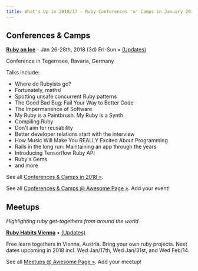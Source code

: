```yaml
---
title: What's Up in 2018/1? - Ruby Conferences 'n' Camps in January 2018 from Around the World
---
```



## Conferences & Camps


[**Ruby on Ice**](https://rubyonice.com/2018) - Jan 26-28th, 2018 (3d) Fri-Sun • [(Updates)](https://twitter.com/rubyoniceconf)

Conference in Tegernsee, Bavaria, Germany

Talks include:

- Where do Rubyists go?
- Fortunately, maths!
- Spotting unsafe concurrent Ruby patterns
- The Good Bad Bug: Fail Your Way to Better Code
- The Impermanence of Software
- My Ruby is a Paintbrush. My Ruby is a Synth
- Compiling Ruby
- Don't aim for reusability
- Better developer relations start with the interview
- How Music Will Make You REALLY Excited About Programming
- Rails in the long run: Maintaining an app through the years
- Introducing Tensorflow Ruby API
- Ruby's Gems
- and more


See all [Conferences & Camps in 2018 »](../2018).

See all [Conferences & Camps @ Awesome Page »](../conferences). Add your event!



## Meetups

_Highlighting ruby get-togethers from around the world_


[**Ruby Habits Vienna**](http://rubyhabits.github.io) •  [(Updates)](https://twitter.com/rubyhabits)

Free learn togethers in Vienna, Austria. Bring your own ruby projects. Next dates upcoming in 2018 incl. Wed Jan/17th, Wed Jan/31st,
and Wed Feb/14.


See all [Meetups @ Awesome Page »](../meetups). Add your meetup!
